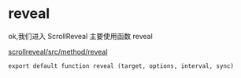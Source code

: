 # reveal

ok,我们进入 ScrollReveal 主要使用函数 reveal

[scrollreveal/src/method/reveal](./scrollreveal/src/instance/methods/reveal.js)

`export default function reveal (target, options, interval, sync)`